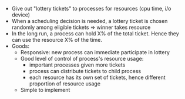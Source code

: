 - Give out "lottery tickets" to processes for resources (cpu time, i/o device)
- When a scheduling decision is needed, a lottery ticket is chosen randomly among eligible tickets => winner takes resource
- In the long run, a process can hold X% of the total ticket. Hence they can use the resource X% of the time.
- Goods:
	- Responsive: new process can immediate participate in lottery
	- Good level of control of process's resource usage:
		- important processes given more tickets
		- process can distribute tickets to child process
		- each resource has its own set of tickets, hence different proportion of resource usage
	- Simple to implement